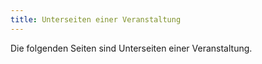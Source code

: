 ```yaml
---
title: Unterseiten einer Veranstaltung
---
```


Die folgenden Seiten sind Unterseiten einer Veranstaltung.
